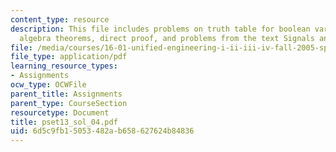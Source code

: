 ```yaml
---
content_type: resource
description: This file includes problems on truth table for boolean variables, boolean
  algebra theorems, direct proof, and problems from the text Signals and Systems.
file: /media/courses/16-01-unified-engineering-i-ii-iii-iv-fall-2005-spring-2006/6d5c9fb15053482ab658627624b84836_pset13_sol_04.pdf
file_type: application/pdf
learning_resource_types:
- Assignments
ocw_type: OCWFile
parent_title: Assignments
parent_type: CourseSection
resourcetype: Document
title: pset13_sol_04.pdf
uid: 6d5c9fb1-5053-482a-b658-627624b84836
---
```

